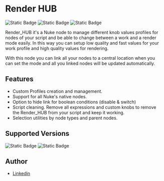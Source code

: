 # Render HUB

![Static Badge](https://img.shields.io/badge/DCC-Nuke-yellow?style=flat&logo=nuke&logoColor=yellow&logoSize=auto) 
![Static Badge](https://img.shields.io/badge/Python-grey?style=flat&logo=python&logoSize=auto) 
![Static Badge](https://img.shields.io/badge/TCL-grey?style=flat&logo=nuke&logoColor=yellow&logoSize=auto)

Render_HUB it's a Nuke node to manage different knob values profiles for nodes of your script and be able to change between a work and a render mode easily. In this way you can setup low quality and fast values for your work profile and high quality values for rendering.

With this node you can link all your nodes to a central location when you can set the mode and all you linked nodes will be updated automatically.



## Features

- Custom Profiles creation and management.
- Support for all Nuke's native nodes.
- Option to hide link for boolean conditions (disable & switch)
- Script cleaning. Remove all expressions and custom knobs to remove the Render_HUB from your script and keep it working.
- Selection utilities by node types and parent nodes.

## Supported Versions

![Static Badge](https://img.shields.io/badge/Nuke-%3E%3D13.0-yellow?style=flat&logo=nuke&logoColor=yellow&logoSize=auto)
![Static Badge](https://img.shields.io/badge/Python-%3E%3D3.6-blue?style=flat&logo=python&logoSize=auto)



## Author

- [Linkedin](https://www.linkedin.com/in/jorgehi-vfx/)
